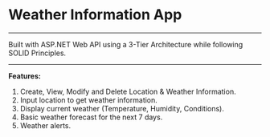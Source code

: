 # Weather Information App

---

Built with ASP.NET Web API using a 3-Tier Architecture while following SOLID Principles.

---

**Features:**

1. Create, View, Modify and Delete Location & Weather Information.
2. Input location to get weather information.
3. Display current weather (Temperature, Humidity, Conditions).
4. Basic weather forecast for the next 7 days.
5. Weather alerts.
